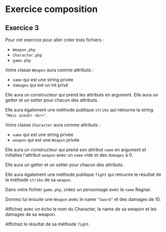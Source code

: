 # Exercice composition

## Exercice 3

Pour cet exercice pour aller créer trois fichiers :

- `Weapon.php`
- `Character.php`
- `game.php`

Votre classe `Weapon` aura comme attributs :

- `name` qui est une string privée
- `damages` qui est un int privé

Elle aura un constructeur qui prend les attributs en argument.
Elle aura un getter et un setter pour chacun des attributs.

Elle aura également une méthode publique `strike` qui retourne la string `"Mais aïeuh! <br>"`.

Votre classe `Character` aura comme attributs :

- `name` qui est une string privée
- `weapon` qui est une `Weapon` privée

Elle aura un constructeur qui prend son attribut `name` en argument et initialise l'attribut `weapon` avec un `name` vide et des `damages` à 0.

Elle aura un getter et un setter pour chacun des attributs.

Elle aura également une méthode publique `fight` qui retourne le résultat de la méthode `strike` de sa `weapon`.

Dans votre fichier `game.php`, créez un personnage avec le `name` Ragnar.

Donnez lui ensuite une `Weapon` avec le name `"Sword"` et des damages de 10.

Affichez avec un écho le nom du Character, le name de sa weapon et les damages de sa weapon.

Affichez le résultat de sa méthode `fight`.